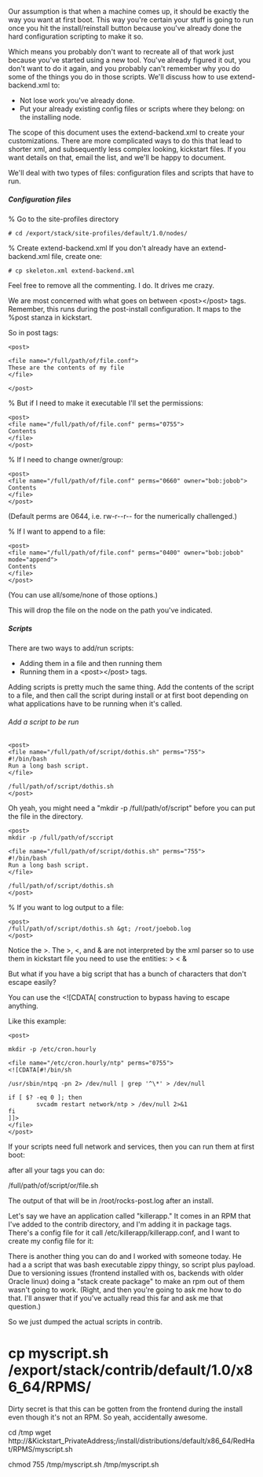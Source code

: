 Our assumption is that when a machine comes up, it should be exactly the way you want at first boot. This way you're certain your stuff is going to run once you hit the install/reinstall button because you've already done the hard configuration scripting to make it so. 

Which means you probably don't want to recreate all of that work just because you've started using a new tool. You've already figured it out, you don't want to do it again, and you probably can't remember why you do some of the things you do in those scripts. We'll discuss how to use extend-backend.xml to:
* Not lose work you've already done.
* Put your already existing config files or scripts where they belong: on the installing node.

The scope of this document uses the extend-backend.xml to create your customizations. There are more complicated ways to do this that lead to shorter xml, and subsequently less complex looking, kickstart files. If you want details on that, email the list, and we'll be happy to document. 

We'll deal with two types of files: configuration files and scripts that have to run.

##### Configuration files

% Go to the site-profiles directory
```
# cd /export/stack/site-profiles/default/1.0/nodes/
```

% Create extend-backend.xml
If you don't already have an extend-backend.xml file, create one:
```
# cp skeleton.xml extend-backend.xml
```
Feel free to remove all the commenting. I do. It drives me crazy.

We are most concerned with what goes on between \<post>\</post> tags. Remember, this runs during the post-install configuration. It maps to the %post stanza in kickstart.

So in post tags:
```
<post>

<file name="/full/path/of/file.conf">
These are the contents of my file
</file>

</post>
```

% But if I need to make it executable I'll set the permissions:
```
<post>
<file name="/full/path/of/file.conf" perms="0755">
Contents
</file>
</post>
```
% If I need to change owner/group:
```
<post>
<file name="/full/path/of/file.conf" perms="0660" owner="bob:jobob">
Contents
</file>
</post>
```
(Default perms are 0644, i.e. rw-r--r-- for the numerically challenged.)

% If I want to append to a file: 
```
<post>
<file name="/full/path/of/file.conf" perms="0400" owner="bob:jobob" mode="append">
Contents
</file>
</post>
```
(You can use all/some/none of those options.)

This will drop the file on the node on the path you've indicated.

##### Scripts

There are two ways to add/run scripts:
* Adding them in a file and then running them
* Running them in a \<post>\</post> tags.

Adding scripts is pretty much the same thing. Add the contents of the script to a file, and then call the script during install or at first boot depending on what applications have to be running when it's called.

###### Add a script to be run

```
<post>
<file name="/full/path/of/script/dothis.sh" perms="755">
#!/bin/bash
Run a long bash script.
</file>

/full/path/of/script/dothis.sh
</post>
```

Oh yeah, you might need a "mkdir -p /full/path/of/script" before you can put the file in the directory. 

```
<post>
mkdir -p /full/path/of/sccript

<file name="/full/path/of/script/dothis.sh" perms="755">
#!/bin/bash
Run a long bash script.
</file>

/full/path/of/script/dothis.sh
</post>
```

% If you want to log output to a file:
```
<post>
/full/path/of/script/dothis.sh &gt; /root/joebob.log
</post>
```
Notice the &gt;. The >, <, and & are not interpreted by the xml parser so to use them in kickstart file you need to use the entities: &gt; &lt; &amp;

But what if you have a big script that has a bunch of characters that don't escape easily?

You can use the <![CDATA[ construction to bypass having to escape anything.

Like this example:

```
<post>

mkdir -p /etc/cron.hourly

<file name="/etc/cron.hourly/ntp" perms="0755">
<![CDATA[#!/bin/sh

/usr/sbin/ntpq -pn 2> /dev/null | grep '^\*' > /dev/null

if [ $? -eq 0 ]; then
        svcadm restart network/ntp > /dev/null 2>&1
fi
]]>
</file>
</post>
```

If your scripts need full network and services, then you can run them at first boot:

after all your <post></post> tags you can do:

<boot order="post">
/full/path/of/script/or/file.sh
</boot>

The output of that will be in /root/rocks-post.log after an install. 

Let's say we have an application called "killerapp." It comes in an RPM that I've added to the contrib directory, and I'm adding it in package tags. There's a config file for it call /etc/killerapp/killerapp.conf, and I want to create my config file for it:

There is another thing you can do and I worked with someone today. He had a a script that was bash executable zippy thingy, so script plus payload. Due to versioning issues (frontend installed with os, backends with older Oracle linux) doing a "stack create package" to make an rpm out of them wasn't going to work. (Right, and then you're going to ask me how to do that. I'll answer that if you've actually read this far and ask me that question.) 

So we just dumped the actual scripts in contrib.

# cp myscript.sh /export/stack/contrib/default/1.0/x86_64/RPMS/

Dirty secret is that this can be gotten from the frontend during the install even though it's not an RPM. So yeah, accidentally awesome. 

<post>
cd /tmp
wget http://&Kickstart_PrivateAddress;/install/distributions/default/x86_64/RedHat/RPMS/myscript.sh

chmod 755 /tmp/myscript.sh
/tmp/myscript.sh
</post>